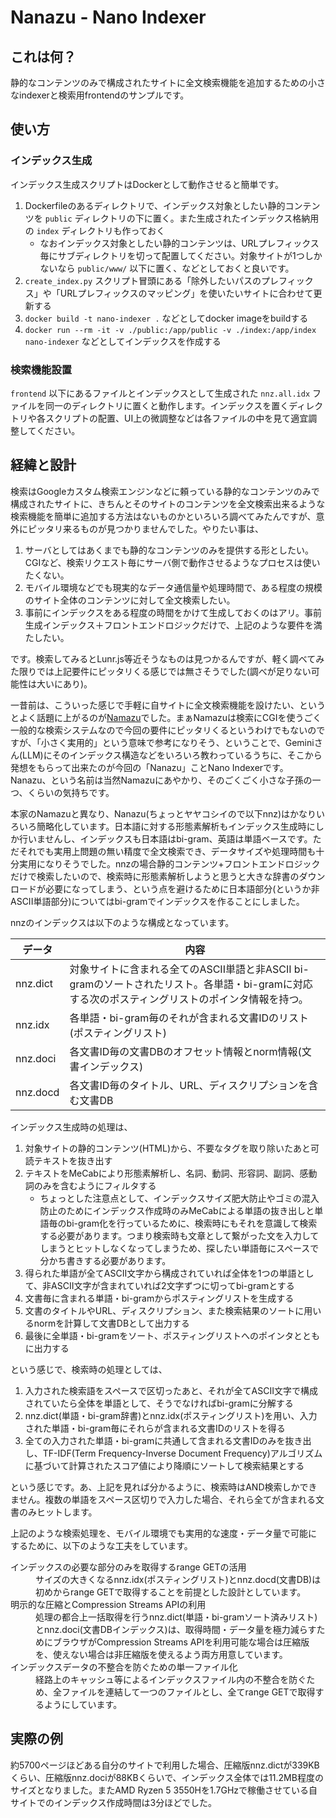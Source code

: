 # Nanazu - Nano Indexer

## これは何？

静的なコンテンツのみで構成されたサイトに全文検索機能を追加するための小さなindexerと検索用frontendのサンプルです。

## 使い方

### インデックス生成

インデックス生成スクリプトはDockerとして動作させると簡単です。

1. Dockerfileのあるディレクトリで、インデックス対象としたい静的コンテンツを `public` ディレクトリの下に置く。また生成されたインデックス格納用の `index` ディレクトリも作っておく
   - なおインデックス対象としたい静的コンテンツは、URLプレフィックス毎にサブディレクトリを切って配置してください。対象サイトが1つしかないなら `public/www/` 以下に置く、などとしておくと良いです。
2. `create_index.py` スクリプト冒頭にある「除外したいパスのプレフィックス」や「URLプレフィックスのマッピング」を使いたいサイトに合わせて更新する
3. `docker build -t nano-indexer .` などとしてdocker imageをbuildする
4. `docker run --rm -it -v ./public:/app/public -v ./index:/app/index nano-indexer` などとしてインデックスを作成する

### 検索機能設置

`frontend` 以下にあるファイルとインデックスとして生成された `nnz.all.idx` ファイルを同一のディレクトリに置くと動作します。インデックスを置くディレクトリや各スクリプトの配置、UI上の微調整などは各ファイルの中を見て適宜調整してください。

## 経緯と設計

検索はGoogleカスタム検索エンジンなどに頼っている静的なコンテンツのみで構成されたサイトに、きちんとそのサイトのコンテンツを全文検索出来るような検索機能を簡単に追加する方法はないものかといろいろ調べてみたんですが、意外にピッタリ来るものが見つかりませんでした。やりたい事は、

1. サーバとしてはあくまでも静的なコンテンツのみを提供する形としたい。CGIなど、検索リクエスト毎にサーバ側で動作させるようなプロセスは使いたくない。
2. モバイル環境などでも現実的なデータ通信量や処理時間で、ある程度の規模のサイト全体のコンテンツに対して全文検索したい。
3. 事前にインデックスをある程度の時間をかけて生成しておくのはアリ。事前生成インデックス＋フロントエンドロジックだけで、上記のような要件を満たしたい。

です。検索してみるとLunr.js等近そうなものは見つかるんですが、軽く調べてみた限りでは上記要件にピッタリくる感じでは無さそうでした(調べが足りない可能性は大いにあり)。

一昔前は、こういった感じで手軽に自サイトに全文検索機能を設けたい、というとよく話題に上がるのが[Namazu](http://www.namazu.org/index.html.ja)でした。まぁNamazuは検索にCGIを使うごく一般的な検索システムなので今回の要件にピッタリくるというわけでもないのですが、「小さく実用的」という意味で参考になりそう、ということで、Geminiさん(LLM)にそのインデックス構造などをいろいろ教わっているうちに、そこから発想をもらって出来たのが今回の「Nanazu」ことNano Indexerです。Nanazu、という名前は当然Namazuにあやかり、そのごくごく小さな子孫の一つ、くらいの気持ちです。

本家のNamazuと異なり、Nanazu(ちょっとヤヤコシイので以下nnz)はかなりいろいろ簡略化しています。日本語に対する形態素解析もインデックス生成時にしか行いませんし、インデックスも日本語はbi-gram、英語は単語ベースです。ただそれでも実用上問題の無い精度で全文検索でき、データサイズや処理時間も十分実用になりそうでした。nnzの場合静的コンテンツ+フロントエンドロジックだけで検索したいので、検索時に形態素解析しようと思うと大きな辞書のダウンロードが必要になってしまう、という点を避けるために日本語部分(というか非ASCII単語部分)についてはbi-gramでインデックスを作ることにしました。

nnzのインデックスは以下のような構成となっています。

データ | 内容
--- | ---
nnz.dict | 対象サイトに含まれる全てのASCII単語と非ASCII bi-gramのソートされたリスト。各単語・bi-gramに対応する次のポスティングリストのポインタ情報を持つ。
nnz.idx | 各単語・bi-gram毎のそれが含まれる文書IDのリスト(ポスティングリスト)
nnz.doci | 各文書ID毎の文書DBのオフセット情報とnorm情報(文書インデックス)
nnz.docd | 各文書ID毎のタイトル、URL、ディスクリプションを含む文書DB

インデックス生成時の処理は、

1. 対象サイトの静的コンテンツ(HTML)から、不要なタグを取り除いたあと可読テキストを抜き出す
2. テキストをMeCabにより形態素解析し、名詞、動詞、形容詞、副詞、感動詞のみを含むようにフィルタする
   - ちょっとした注意点として、インデックスサイズ肥大防止やゴミの混入防止のためにインデックス作成時のみMeCabによる単語の抜き出しと単語毎のbi-gram化を行っているために、検索時にもそれを意識して検索する必要があります。つまり検索時も文章として繋がった文を入力してしまうとヒットしなくなってしまうため、探したい単語毎にスペースで分かち書きする必要があります。
3. 得られた単語が全てASCII文字から構成されていれば全体を1つの単語として、非ASCII文字が含まれていれば2文字ずつに切ってbi-gramとする
4. 文書毎に含まれる単語・bi-gramからポスティングリストを生成する
5. 文書のタイトルやURL、ディスクリプション、また検索結果のソートに用いるnormを計算して文書DBとして出力する
6. 最後に全単語・bi-gramをソート、ポスティングリストへのポインタとともに出力する

という感じで、検索時の処理としては、

1. 入力された検索語をスペースで区切ったあと、それが全てASCII文字で構成されていたら全体を単語として、そうでなければbi-gramに分解する
2. nnz.dict(単語・bi-gram辞書)とnnz.idx(ポスティングリスト)を用い、入力された単語・bi-gram毎にそれらが含まれる文書IDのリストを得る
3. 全ての入力された単語・bi-gramに共通して含まれる文書IDのみを抜き出し、TF-IDF(Term Frequency-Inverse Document Frequency)アルゴリズムに基づいて計算されたスコア値により降順にソートして検索結果とする

という感じです。あ、上記を見れば分かるように、検索時はAND検索しかできません。複数の単語をスペース区切りで入力した場合、それら全てが含まれる文書のみヒットします。

上記のような検索処理を、モバイル環境でも実用的な速度・データ量で可能にするために、以下のような工夫をしています。

<dl>
    <dt>インデックスの必要な部分のみを取得するrange GETの活用</dt>
    <dd>サイズの大きくなるnnz.idx(ポスティングリスト)とnnz.docd(文書DB)は初めからrange GETで取得することを前提とした設計としています。</dd>
    <dt>明示的な圧縮とCompression Streams APIの利用</dt>
    <dd>処理の都合上一括取得を行うnnz.dict(単語・bi-gramソート済みリスト)とnnz.doci(文書DBインデックス)は、取得時間・データ量を極力減らすためにブラウザがCompression Streams APIを利用可能な場合は圧縮版を、使えない場合は非圧縮版を使えるよう両方用意しています。</dd>
    <dt>インデックスデータの不整合を防ぐための単一ファイル化</dt>
    <dd>経路上のキャッシュ等によるインデックスファイル内の不整合を防ぐため、全ファイルを連結して一つのファイルとし、全てrange GETで取得するようにしています。</dd>
</dl>

## 実際の例

約5700ページほどある自分のサイトで利用した場合、圧縮版nnz.dictが339KBくらい、圧縮版nnz.dociが88KBくらいで、インデックス全体では11.2MB程度のサイズとなりました。またAMD Ryzen 5 3550Hを1.7GHzで稼働させている自サイトでのインデックス作成時間は3分ほどでした。
